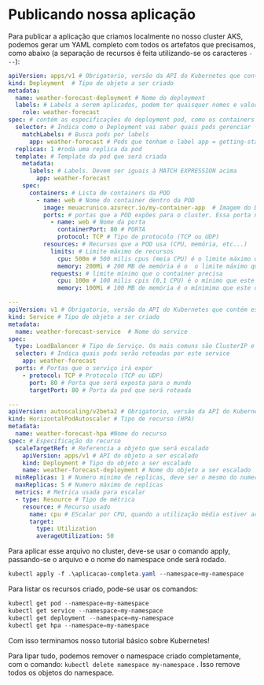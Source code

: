 Publicando nossa aplicação
==========================

Para publicar a aplicação que criamos localmente no nosso cluster AKS, podemos gerar um YAML completo com todos os artefatos que precisamos, como abaixo (a separação de recursos é feita utilizando-se os caracteres ```---```):

```YAML
apiVersion: apps/v1 # Obrigatorio, versão da API do Kubernetes que contém esse recursos
kind: Deployment  # Tipo de objeto a ser criado
metadata:
  name: weather-forecast-deployment # Nome do deployment
  labels: # Labels a serem aplicados, podem ter quaisquer nomes e valores
    role: weather-forecast
spec: # contém as especificações do deployment pod, como os containers que irão rodar, quantidade de pods, etc..
  selector: # Indica como o Deployment vai saber quais pods gerenciar
    matchLabels: # Busca pods por labels
      app: weather-forecast # Pods que tenham o label app = getting-started
  replicas: 1 #roda uma replica da pod
  template: # Template da pod que será criada
    metadata:
      labels: # Labels. Devem ser iguais à MATCH EXPRESSION acima
        app: weather-forecast
    spec:
      containers: # Lista de containers da POD 
        - name: web # Nome do container dentro da POD
          image: meuacrunico.azurecr.io/my-container-app  # Imagem do Docker que será utilizado
          ports: # portas que a POD expões para o cluster. Essa porta não é acessível fora do cluster
            - name: web # Nome da porta
              containerPort: 80 # PORTA
              protocol: TCP # Tipo de protocolo (TCP ou UDP)
          resources: # Recursos que a POD usa (CPU, memória, etc...)
            limits: # Limite máximo de recursos
              cpu: 500m # 500 milis cpus (meia CPU) é o limite máximo que este container pode usar
              memory: 200Mi # 200 MB de memória é o  o limite máximo que este container pode usar
            requests: # limite mínimo que o container precisa
              cpu: 100m # 100 milis cpis (0,1 CPU) é o mínimo que este container precisa ter reservado
              memory: 100Mi # 100 MB de memória é o mínimimo que este container precisa ter reservado

---
apiVersion: v1 # Obrigatorio, versão da API do Kubernetes que contém esse recursos
kind: Service # Tipo de objeto a ser criado
metadata:
  name: weather-forecast-service  # Nome do service
spec:
  type: LoadBalancer # Tipo de Serviço. Os mais comuns são ClusterIP e LoadBalancer
  selector: # Indica quais pods serão roteadas por este service
    app: weather-forecast
  ports: # Portas que o serviço irá expor
    - protocol: TCP # Protocolo (TCP ou UDP)
      port: 80 # Porta que será exposta para o mundo
      targetPort: 80 # Porta da pod que será roteada

---
apiVersion: autoscaling/v2beta2 # Obrigatorio, versão da API do Kubernetes que contém esse recursos
kind: HorizontalPodAutoscaler # Tipo de recurso (HPA)
metadata:
  name: weather-forecast-hpa #Nome do recurso
spec: # Especificação do recurso
  scaleTargetRef: # Referencia a objeto que será escalado
    apiVersion: apps/v1 # API do objeto a ser escalado
    kind: Deployment # Tipo do objeto a ser escalado
    name: weather-forecast-deployment # Nome do objeto a ser escalado 
  minReplicas: 1 # Numero minimo de replicas, deve ser o mesmo do numero de replicas do deployment
  maxReplicas: 5 # Numero máximo de replicas
  metrics: # Metrica usada para escalar
  - type: Resource # Tipo de métrica
    resource: # Recurso usado
      name: cpu # EScalar por CPU, quando a utilização média estiver acima de 50%
      target:
        type: Utilization
        averageUtilization: 50
```

Para aplicar esse arquivo no cluster, deve-se usar o comando apply, passando-se o arquivo e o nome do namespace onde será rodado.

```Powershell
kubectl apply -f .\aplicacao-completa.yaml --namespace=my-namespace
```

Para listar os recursos criado, pode-se usar os comandos:

```Powershell
kubectl get pod --namespace=my-namespace
kubectl get service --namespace=my-namespace
kubectl get deployment --namespace=my-namespace
kubectl get hpa --namespace=my-namespace
```

Com isso terminamos nosso tutorial básico sobre Kubernetes!

Para lipar tudo, podemos remover o namespace criado completamente, com o comando: ```kubectl delete namespace my-namespace``` . Isso remove todos os objetos do namespace.
